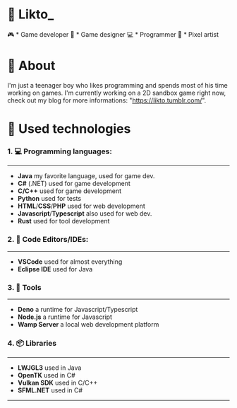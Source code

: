 # 🎲 Likto_

🎮 * Game developer
🎳 * Game designer
💻 * Programmer
🎨 * Pixel artist

# 🎲 About

I'm just a teenager boy who likes programming and spends 
most of his time working on games. I'm currently working 
on a 2D sandbox game right now, check out my blog for 
more informations: "https://likto.tumblr.com/".

# 🎲 Used technologies

### 1. 💻 Programming languages:
____
* **Java** my favorite language, used for game dev.
* **C#** (.NET) used for game development
* **C/C++** used for game development
* **Python** used for tests
* **HTML**/**CSS**/**PHP** used for web development
* **Javascript**/**Typescript** also used for web dev.
* **Rust** used for tool development

### 2. 📝 Code Editors/IDEs:
____
* **VSCode** used for almost everything
* **Eclipse IDE** used for Java

### 3. 🔧 Tools
____
* **Deno** a runtime for Javascript/Typescript
* **Node.js** a runtime for Javascript
* **Wamp Server** a local web development platform

### 4. 📦 Libraries
 ____
* **LWJGL3** used in Java
* **OpenTK** used in C#
* **Vulkan SDK** used in C/C++
* **SFML.NET** used in C#
____
